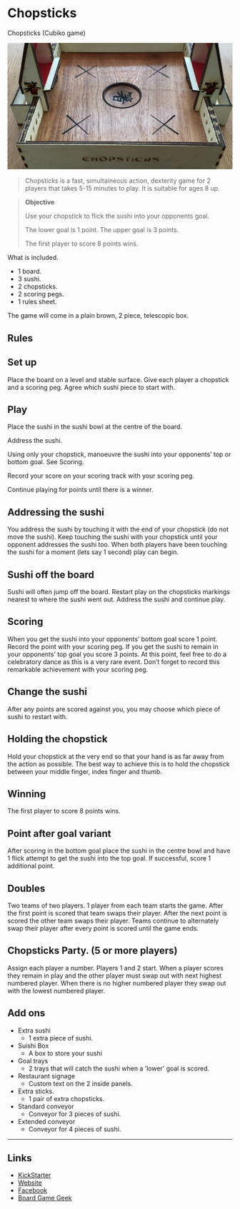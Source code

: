 # Chopsticks

Chopsticks (Cubiko game)

![Chopsticks](images/chopsticks.jpeg "Chopsticks")

> Chopsticks is a fast, simultaineous action, dexterity game for 2 players that takes 5-15 minutes to play. It is suitable for ages 8 up.

> **Objective**
>
> Use your chopstick to flick the sushi into your opponents goal.
>
> The lower goal is 1 point. The upper goal is 3 points.
>
> The first player to score 8 points wins.


What is included.

- 1 board.
- 3 sushi.
- 2 chopsticks.
- 2 scoring pegs.
- 1 rules sheet.

The game will come in a plain brown, 2 piece, telescopic box.

## Rules

## Set up

 Place the board on a level and stable surface. Give each player a chopstick and a  scoring peg.  Agree which sushi piece to start with.

## Play

Place the sushi in the sushi bowl at the centre of the board.

Address the sushi.

Using only your chopstick, manoeuvre the sushi into your opponents’ top or bottom goal. See Scoring.

Record your score on your scoring track with your scoring peg.

Continue playing for points until there is a winner.

## Addressing the sushi

You address the sushi by touching it with the end of your chopstick  (do not move the sushi). Keep touching the sushi with your chopstick until your opponent addresses the  sushi too. When both players have been touching the sushi for a moment (lets say 1 second) play can begin.

## Sushi  off the  board

Sushi will often jump off the board.  Restart play on the chopsticks markings nearest to  where the sushi went out.  Address the sushi and continue play.

## Scoring

When you get the sushi into your opponents’ bottom goal score 1 point. Record the  point with your scoring peg. If you get the sushi to remain in your opponents’ top goal you score 3  points.  At this point, feel free to do a celebratory dance as this is a very  rare event.  Don’t forget to record this remarkable achievement with your scoring peg.

## Change  the sushi

After any points are scored against you, you may choose which piece of sushi to restart with.

## Holding  the chopstick  

Hold your chopstick at the very end so that your hand is as far away from the action as  possible.  The best way to achieve this is to hold the chopstick between your middle  finger, index finger and thumb.

## Winning

The first player to score 8 points wins.

## Point after  goal  variant

After scoring in the bottom goal place the sushi in the centre bowl and have 1 flick  attempt to get the sushi into the top goal. If successful, score 1 additional point.

## Doubles

Two teams of two players. 1 player from each team starts the game. After the first point is scored that team swaps their player. After the next point is scored the other team swaps their player. Teams continue to alternately swap their player after every point is scored until the game ends.

## Chopsticks Party. (5 or more players)

Assign each player a number. Players 1 and 2 start. When a player scores they remain in play and the other player must swap out with next highest numbered player. When there is no higher numbered player they swap out with the lowest numbered player.

## Add ons

- Extra sushi
  - 1 extra piece of sushi.
- Suishi Box
  - A box to store your sushi
- Goal trays
  - 2 trays that will catch the sushi when a ’lower’ goal is scored.
- Restaurant signage
  - Custom text on the 2 inside panels.
- Extra sticks.
  - 1 pair of extra chopsticks.
- Standard conveyor
  - Conveyor for 3 pieces of sushi.
- Extended conveyor
  - Conveyor for 4 pieces of sushi.

---

## Links

- [KickStarter](https://www.kickstarter.com/projects/570650480/chopsticks)
- [Website](https://cubiko.webs.com/)
- [Facebook](https://www.facebook.com/Cubiko-Games-98088482889/)
- [Board Game Geek](https://boardgamegeek.com/boardgame/264047/chopsticks)
